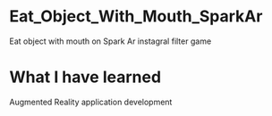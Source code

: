 # Eat_Object_With_Mouth_SparkAr
Eat object with mouth on Spark Ar instagral filter game

# What I have learned
Augmented Reality application development
